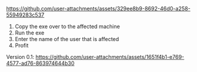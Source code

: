 

https://github.com/user-attachments/assets/329ee8b9-8692-46d0-a258-55949283c537

1. Copy the exe over to the affected machine
2. Run the exe
3. Enter the name of the user that is affected
4. Profit


Version 0.1:
https://github.com/user-attachments/assets/1651f4b1-e769-4577-ad76-863974644b30
